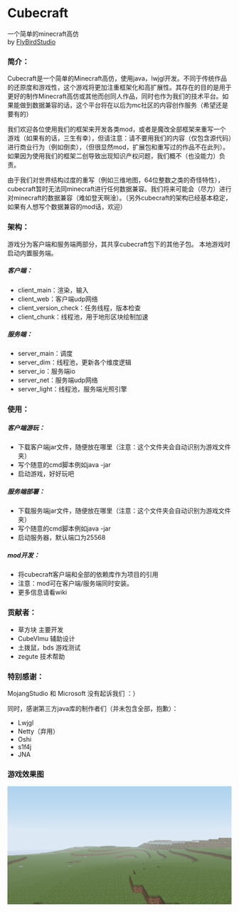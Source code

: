 # Cubecraft
一个简单的minecraft高仿  
by [FlyBirdStudio](http://sunrisestudio.top)

### 简介：
Cubecraft是一个简单的Minecraft高仿，使用java，lwjgl开发。不同于传统作品的还原度和游戏性，这个游戏将更加注重框架化和高扩展性。其存在的目的是用于更好的制作Minecraft高仿或其他而创同人作品，同时也作为我们的技术平台。如果能做到数据兼容的话，这个平台将在以后为mc社区的内容创作服务（希望还是要有的）
   
我们欢迎各位使用我们的框架来开发各类mod，或者是魔改全部框架来重写一个游戏（如果有的话，三生有幸），但请注意：请不要用我们的内容（仅包含源代码）进行商业行为（例如倒卖），（但很显然mod，扩展包和重写过的作品不在此列）。如果因为使用我们的框架二创导致出现知识产权问题，我们概不（也没能力）负责。
    
由于我们对世界结构过度的重写（例如三维地图，64位整数之类的奇怪特性），cubecraft暂时无法同minecraft进行任何数据兼容。我们将来可能会（尽力）进行对minecraft的数据兼容（难如登天啊淦）。（另外cubecraft的架构已经基本稳定，如果有人想写个数据兼容的mod话，欢迎）

### 架构：
游戏分为客户端和服务端两部分，其共享cubecraft包下的其他子包。
本地游戏时启动内置服务端。
##### 客户端：
- client_main：渲染，输入
- client_web：客户端udp网络
- client_version_check：任务线程，版本检查
- client_chunk：线程池，用于地形区块绘制加速
##### 服务端：
- server_main：调度
- server_dim：线程池，更新各个维度逻辑
- server_io：服务端io
- server_net：服务端udp网络
- server_light：线程池，服务端光照引擎

### 使用：
##### 客户端游玩：
- 下载客户端jar文件，随便放在哪里（注意：这个文件夹会自动识别为游戏文件夹）
- 写个随意的cmd脚本例如java -jar
- 启动游戏，好好玩吧
##### 服务端部署：
- 下载服务端jar文件，随便放在哪里（注意：这个文件夹会自动识别为游戏文件夹）
- 写个随意的cmd脚本例如java -jar
- 启动服务器，默认端口为25568
##### mod开发：
- 将cubecraft客户端和全部的依赖库作为项目的引用
- 注意：mod可在客户端/服务端同时安装。
- 更多信息请看wiki

### 贡献者：
- 草方块 主要开发
- CubeVlmu 辅助设计
- 土拨鼠，bds 游戏测试
- zegute 技术帮助

### 特别感谢：
MojangStudio 和 Microsoft 没有起诉我们 ：）

同时，感谢第三方java库的制作者们（并未包含全部，抱歉）：
- Lwjgl
- Netty（弃用）
- Oshi
- s1f4j
- JNA

### 游戏效果图

![效果图](resources/resource/textures/gui/bg.png)

